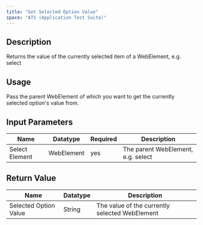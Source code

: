 ```yaml
---
title: "Get Selected Option Value"
space: "ATS (Application Test Suite)"
---
```

## Description
Returns the value of the currently selected item of a WebElement, e.g. select


## Usage
Pass the parent WebElement of which you want to get the currently selected option's value from.

## Input Parameters


Name | Datatype | Required | Description
---- | -------- | ------- |---------------
Select Element | WebElement | yes | The parent WebElement, e.g. select

## Return Value

Name | Datatype | Description
---- | --------- | ---------------
Selected Option Value | String | The value of the currently selected WebElement
